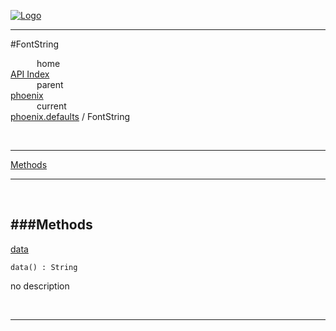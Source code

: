 
[![Logo](../../../images/logo.png)](../../../index.html)

---

#FontString


&emsp;&emsp;&emsp;home   
[API Index](../../../api/index.html#phoenix.defaults)   
&emsp;&emsp;&emsp;parent    
[phoenix](../)     
&emsp;&emsp;&emsp;current    
[phoenix.defaults](./) / FontString

<br/>

---


[Methods](#Methods)   


---

&nbsp;   

<a class="lift" name="Methods" ></a>
###Methods   
---
<a class="lift" name="data" href="#data">data</a>



`data() : String`

<span class="small_desc_flat"> no description </span>   



&nbsp;
&nbsp;
&nbsp;

---  


&nbsp;   
&nbsp;   